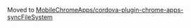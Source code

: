 Moved to [MobileChromeApps/cordova-plugin-chrome-apps-syncFileSystem](MobileChromeApps/cordova-plugin-chrome-apps-syncFileSystem)